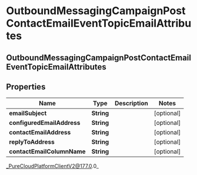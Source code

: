 # OutboundMessagingCampaignPostContactEmailEventTopicEmailAttributes

## OutboundMessagingCampaignPostContactEmailEventTopicEmailAttributes

## Properties

|Name | Type | Description | Notes|
|------------ | ------------- | ------------- | -------------|
| **emailSubject** | **String** |  | [optional] |
| **configuredEmailAddress** | **String** |  | [optional] |
| **contactEmailAddress** | **String** |  | [optional] |
| **replyToAddress** | **String** |  | [optional] |
| **contactEmailColumnName** | **String** |  | [optional] |



_PureCloudPlatformClientV2@177.0.0_
